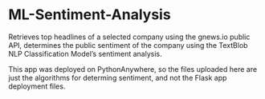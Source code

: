 # ML-Sentiment-Analysis
Retrieves top headlines of a selected company using the gnews.io public API, determines the public sentiment of the company using the TextBlob NLP Classification Model’s sentiment analysis. 

This app was deployed on PythonAnywhere, so the files uploaded here are just the algorithms for determing sentiment, and not the Flask app deployment files.
